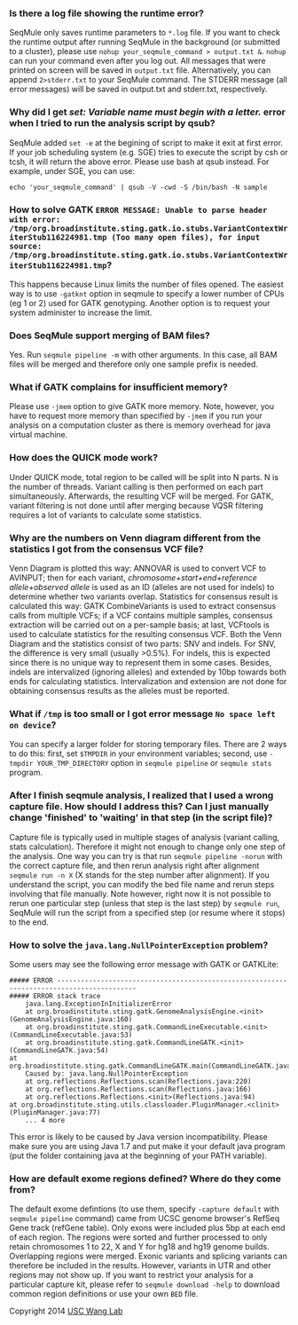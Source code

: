 ### Is there a log file showing the runtime error? 

SeqMule only saves runtime parameters to `*.log` file. If you want to check the runtime output after running SeqMule in the background (or submitted to a cluster), please use `nohup your_seqmule_command > output.txt &`. `nohup` can run your command even after you log out. All messages that were printed on screen will be saved in `output.txt` file. Alternatively, you can append `2>stderr.txt` to your SeqMule command. The STDERR message (all error messages) will be saved in output.txt and stderr.txt, respectively. 

### Why did I get *set: Variable name must begin with a letter.* error when I tried to run the analysis script by qsub? 

SeqMule added `set -e` at the begining of script to make it exit at first error. If your job scheduling system (e.g. SGE) tries to execute the script by csh or tcsh, it will return the above error. Please use bash at qsub instead. For example, under SGE, you can use: 

	echo 'your_seqmule_command' | qsub -V -cwd -S /bin/bash -N sample

### How to solve GATK `ERROR MESSAGE: Unable to parse header with error: /tmp/org.broadinstitute.sting.gatk.io.stubs.VariantContextWriterStub116224981.tmp (Too many open files), for input source: /tmp/org.broadinstitute.sting.gatk.io.stubs.VariantContextWriterStub116224981.tmp`? 

This happens because Linux limits the number of files opened. The easiest way is to use `-gatknt` option in seqmule to specify a lower number of CPUs (eg 1 or 2) used for GATK genotyping. Another option is to request your system administer to increase the limit.

### Does SeqMule support merging of BAM files? 

Yes. Run `seqmule pipeline -m` with other arguments. In this case, all BAM files will be merged and therefore only one sample prefix is needed.

### What if GATK complains for insufficient memory? 

Please use `-jmem` option to give GATK more memory. Note, however, you have to request more memory than specified by `-jmem` if you run your analysis on a computation cluster as there is memory overhead for java virtual machine.

### How does the QUICK mode work? 

Under QUICK mode, total region to be called will be split into N parts.  N is the number of threads. Variant calling is then performed on each part simultaneously. Afterwards, the resulting VCF will be merged. For GATK, variant filtering is not done until after merging because VQSR filtering requires a lot of variants to calculate some statistics.

### Why are the numbers on Venn diagram different from the statistics I got from the consensus VCF file? 

Venn Diagram is plotted this way: ANNOVAR is used to convert VCF to AVINPUT; then for each variant, *chromosome+start+end+reference allele+observed allele* is used as an ID (alleles are not used for indels) to determine whether two variants overlap. Statistics for consensus result is calculated this way: GATK CombineVariants is used to extract consensus calls from multiple VCFs; if a VCF contains multiple samples, consensus extraction will be carried out on a per-sample basis; at last, VCFtools is used to calculate statistics for the resulting consensus VCF. Both the Venn Diagram and the statistics consist of two parts: SNV and indels. For SNV, the difference is very small (usually >0.5%). For indels, this is expected since there is no unique way to represent them in some cases. Besides, indels are intervalized (ignoring alleles) and extended by 10bp towards both ends for calculating statistics. Intervalization and extension are not done for obtaining consensus results as the alleles must be reported.

### What if `/tmp` is too small or I got error message `No space left on device`? 

You can specify a larger folder for storing temporary files. There are 2 ways to do this: first, set `$TMPDIR` in your environment variables; second, use `-tmpdir YOUR_TMP_DIRECTORY` option in `seqmule pipeline` or `seqmule stats` program.

### After I finish seqmule analysis, I realized that I used a wrong capture file. How should I address this? Can I just manually change 'finished' to 'waiting' in that step (in the script file)?

Capture file is typically used in multiple stages of analysis (variant calling, stats calculation). Therefore it might not enough to change only one step of the analysis. One way you can try is that run `seqmule pipeline -norun` with the correct capture file, and then rerun analysis right after alignment `seqmule run -n X` (X stands for the step number after alignment). If you understand the script, you can modify the bed file name and rerun steps involving that file manually. Note however, right now it is not possible to rerun one particular step (unless that step is the last step) by `seqmule run`, SeqMule will run the script from a specified step (or resume where it stops) to the end.

### How to solve the `java.lang.NullPointerException` problem?

Some users may see the following error message with GATK or GATKLite:
```
##### ERROR ------------------------------------------------------------------------------------------
##### ERROR stack trace
    java.lang.ExceptionInInitializerError
    at org.broadinstitute.sting.gatk.GenomeAnalysisEngine.<init>(GenomeAnalysisEngine.java:160)
    at org.broadinstitute.sting.gatk.CommandLineExecutable.<init>(CommandLineExecutable.java:53)
    at org.broadinstitute.sting.gatk.CommandLineGATK.<init>(CommandLineGATK.java:54)
at org.broadinstitute.sting.gatk.CommandLineGATK.main(CommandLineGATK.java:90)
    Caused by: java.lang.NullPointerException
    at org.reflections.Reflections.scan(Reflections.java:220)
    at org.reflections.Reflections.scan(Reflections.java:166)
    at org.reflections.Reflections.<init>(Reflections.java:94)
at org.broadinstitute.sting.utils.classloader.PluginManager.<clinit>(PluginManager.java:77)
    ... 4 more
```
This error is likely to be caused by Java version incompatibility. Please make sure you are using Java 1.7 and put make it your default java program (put the folder containing java at the beginning of your PATH variable).

### How are default exome regions defined? Where do they come from?

The default exome defintions (to use them, specify `-capture default` with `seqmule pipeline` command) came from UCSC genome browser's RefSeq Gene track (refGene table). Only exons were included plus 5bp at each end of each region. The regions were sorted and further processed to only retain chromosomes 1 to 22, X and Y for hg18 and hg19 genome builds. Overlapping regions were merged. Exonic variants and splicing variants can therefore be included in the results. However, variants in UTR and other regions may not show up. If you want to restrict your analysis for a particular capture kit, please refer to `seqmule download -help` to download common region definitions or use your own `BED` file.


Copyright 2014 [USC Wang Lab](http://genomics.usc.edu)
